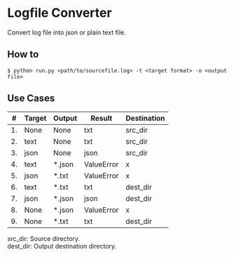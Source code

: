 # Logfile Converter
Convert log file into json or plain text file.

## How to
```
$ python run.py <path/to/sourcefile.log> -t <target format> -o <output file>
```

## Use Cases

| # | Target | Output | Result | Destination |
| --- |---|---|---|---|
| 1. | None | None | txt| src_dir |
| 2. | text | None | txt| src_dir |
| 3. | json | None | json| src_dir |
| 4. | text | *.json | ValueError | x |
| 5. | json | *.txt | ValueError | x |
| 6. | text | *.txt | txt | dest_dir |
| 7. | json | *.json | json | dest_dir |
| 8. | None | *.json | ValueError | x |
| 9. | None | *.txt | txt | dest_dir |


src_dir: Source directory.  
dest_dir: Output destination directory.
